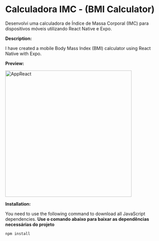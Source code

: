 # Calculadora IMC - (BMI Calculator)

Desenvolvi uma calculadora de Índice de Massa Corporal (IMC) para dispositivos móveis utilizando React Native e Expo.

**Description:**


I have created a mobile Body Mass Index (BMI) calculator using React Native with Expo.

**Preview:**


<img src="https://github.com/Arthur-byte-code/ReactNative-bmiCalculator-/assets/152222113/894f89ac-a610-4813-9ba8-83a8bc118b09" alt="AppReact" width="400">


**Installation:**


You need to use the following command to download all JavaScript dependencies. **Use o comando abaixo para baixar as dependências necessárias do projeto**
```bash
npm install
